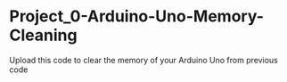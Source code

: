 # Project_0-Arduino-Uno-Memory-Cleaning
 Upload this code to clear the memory of your Arduino Uno from previous code 
